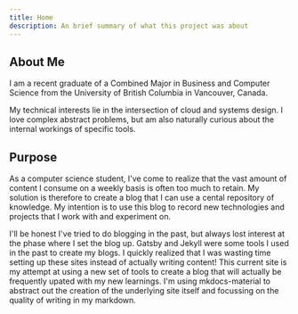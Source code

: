 ```yaml
---
title: Home
description: An brief summary of what this project was about
---
```


## About Me
I am a recent graduate of a Combined Major in Business and Computer Science from the University of British Columbia in Vancouver, Canada. 

My technical interests lie in the intersection of cloud and systems design. I love complex abstract problems, but am also naturally curious about the internal workings of specific tools. 

## Purpose
As a computer science student, I've come to realize that the vast amount of content I consume on a weekly basis is often too much to retain. My solution is therefore to create a blog that I can use a cental repository of knowledge. My intention is to use this blog to record new technologies and projects that I work with and experiment on. 

I'll be honest I've tried to do blogging in the past, but always lost interest at the phase where I set the blog up. Gatsby and Jekyll were some tools I used in the past to create my blogs. I quickly realized that I was wasting time setting up these sites instead of actually writing content! This current site is my attempt at using a new set of tools to create a blog that will actually be frequently upated with my new learnings. I'm using mkdocs-material to abstract out the creation of the underlying site itself and focussing on the quality of writing in my markdown. 
